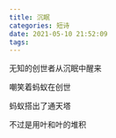 ```yaml
---
title: 沉眠
categories: 短诗
date: 2021-05-10 21:52:09
tags:
---
```


<!--more-->

无知的创世者从沉眠中醒来

嘲笑着蚂蚁在创世

蚂蚁搭出了通天塔

不过是用叶和叶的堆积

